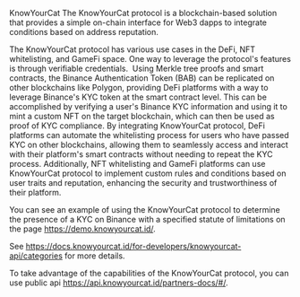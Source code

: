 KnowYourCat
The KnowYourCat protocol is a blockchain-based solution that provides a simple on-chain interface for Web3 dapps to integrate conditions based on address reputation.

The KnowYourCat protocol has various use cases in the DeFi, NFT whitelisting, and GameFi space. One way to leverage the protocol's features is through verifiable credentials.
​
Using Merkle tree proofs and smart contracts, the Binance Authentication Token (BAB) can be replicated on other blockchains like Polygon, providing DeFi platforms with a way to leverage Binance's KYC token at the smart contract level. This can be accomplished by verifying a user's Binance KYC information and using it to mint a custom NFT on the target blockchain, which can then be used as proof of KYC compliance. 
By integrating KnowYourCat protocol, DeFi platforms can automate the whitelisting process for users who have passed KYC on other blockchains, allowing them to seamlessly access and interact with their platform's smart contracts without needing to repeat the KYC process. Additionally, NFT whitelisting and GameFi platforms can use KnowYourCat protocol to implement custom rules and conditions based on user traits and reputation, enhancing the security and trustworthiness of their platform.

You can see an example of using the KnowYourCat protocol to determine the presence of a KYC on Binance with a specified statute of limitations on the page https://demo.knowyourcat.id/.


See https://docs.knowyourcat.id/for-developers/knowyourcat-api/categories for more details.

To take advantage of the capabilities of the KnowYourCat protocol, you can use public api https://api.knowyourcat.id/partners-docs/#/. 




